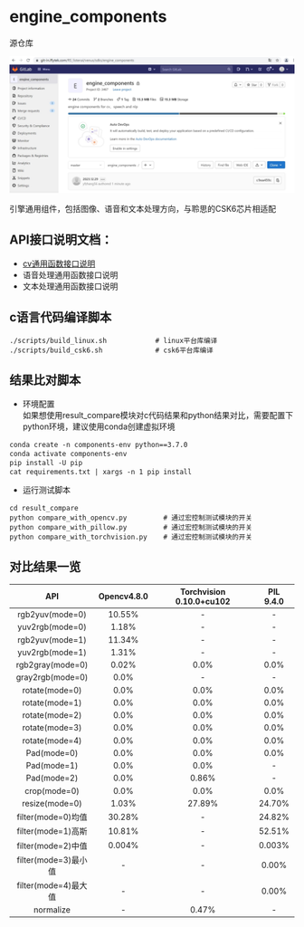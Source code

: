 # engine_components

源仓库

![repo](./pic/repo.png)

引擎通用组件，包括图像、语音和文本处理方向，与聆思的CSK6芯片相适配

## API接口说明文档：
* [cv通用函数接口说明](./docs/CV通用函数接口说明1.0.md)
* 语音处理通用函数接口说明
* 文本处理通用函数接口说明

## c语言代码编译脚本
    ./scripts/build_linux.sh            # linux平台库编译
    ./scripts/build_csk6.sh             # csk6平台库编译

## 结果比对脚本
* 环境配置  
如果想使用result_compare模块对c代码结果和python结果对比，需要配置下python环境，建议使用conda创建虚拟环境
```Shell
conda create -n components-env python==3.7.0 
conda activate components-env 
pip install -U pip 
cat requirements.txt | xargs -n 1 pip install 
```
* 运行测试脚本
```Shell
cd result_compare
python compare_with_opencv.py         # 通过宏控制测试模块的开关
python compare_with_pillow.py         # 通过宏控制测试模块的开关
python compare_with_torchvision.py    # 通过宏控制测试模块的开关
```

## 对比结果一览


|API|Opencv4.8.0	|Torchvision 0.10.0+cu102|PIL 9.4.0|
|:----:|:----:|:----:|:----:|
| rgb2yuv(mode=0)      | 10.55%      | -                        | -         |
| yuv2rgb(mode=0)      | 1.18%       | -                        | -         |
| rgb2yuv(mode=1)      | 11.34%      | -                        | -         |
| yuv2rgb(mode=1)      | 1.31%       | -                        | -         |
| rgb2gray(mode=0)     | 0.02%       | 0.0%                     | 0.0%      |
| gray2rgb(mode=0)     | 0.0%        | -                        | -         |
| rotate(mode=0)       | 0.0%        | 0.0%                     | 0.0%      |
| rotate(mode=1)       | 0.0%        | 0.0%                     | 0.0%      |
| rotate(mode=2)       | 0.0%        | 0.0%                     | 0.0%      |
| rotate(mode=3)       | 0.0%        | 0.0%                     | 0.0%      |
| rotate(mode=4)       | 0.0%        | 0.0%                     | 0.0%      |
| Pad(mode=0)          | 0.0%        | 0.0%                     | 0.0%      |
| Pad(mode=1)          | 0.0%        | 0.0%                     | -         |
| Pad(mode=2)          | 0.0%        | 0.86%                    | -         |
| crop(mode=0)         | 0.0%        | 0.0%                     | 0.0%      |
| resize(mode=0)       | 1.03%       | 27.89%                   | 24.70%    |
| filter(mode=0)均值   | 30.28%      | -                        | 24.82%    |
| filter(mode=1)高斯   | 10.81%      | -                        | 52.51%    |
| filter(mode=2)中值   | 0.004%      | -                        | 0.003%    |
| filter(mode=3)最小值 | -           | -                        | 0.00%     |
| filter(mode=4)最大值 | -           | -                        | 0.00%     |
| normalize            | -           | 0.47%                    | -         |
